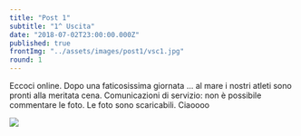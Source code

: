```yaml
---
title: "Post 1"
subtitle: "1^ Uscita"
date: "2018-07-02T23:00:00.000Z"
published: true
frontImg: "../assets/images/post1/vsc1.jpg"
round: 1
---
```


Eccoci online. Dopo una faticosissima giornata ... al mare i nostri atleti sono pronti alla meritata cena.
Comunicazioni di servizio: non è possibile commentare le foto. Le foto sono scaricabili.
Ciaoooo

![](../assets/images/ipost1/vsc1.jpg)
